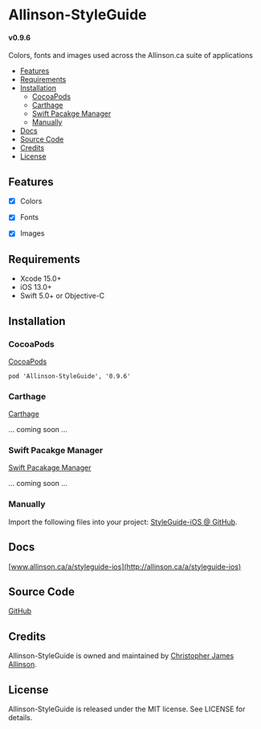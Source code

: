 
# Allinson-StyleGuide

#### v0.9.6

Colors, fonts and images used across the Allinson.ca suite of applications

- [Features](#features)
- [Requirements](#requirements)
- [Installation](#installation)
    - [CocoaPods](#cocoapods)
    - [Carthage](#carthage)
    - [Swift Pacakge Manager](#swift-pacakge-manager)
    - [Manually](#manually)
- [Docs](#docs)
- [Source Code](#source-code)
- [Credits](#credits)
- [License](#license)


## Features

- [x] Colors
- [x] Fonts
- [x] Images


## Requirements

- Xcode 15.0+
- iOS 13.0+
- Swift 5.0+ or Objective-C


## Installation

### CocoaPods

[CocoaPods](http://cocoapods.org)

`pod 'Allinson-StyleGuide', '0.9.6'`

### Carthage

[Carthage](https://github.com/Carthage/Carthage)

... coming soon ...

### Swift Pacakge Manager

[Swift Pacakage Manager](https://swift.org/package-manager/)

... coming soon ...

### Manually

Import the following files into your project: [StyleGuide-iOS @ GitHub](https://github.com/ChrisAllinson/StyleGuide-iOS/tree/0.9.6/StyleGuide-iOS/StyleGuide).


## Docs

[www.allinson.ca/a/styleguide-ios](http://allinson.ca/a/styleguide-ios)


## Source Code

[GitHub](https://github.com/ChrisAllinson/StyleGuide-iOS/tree/0.9.6/StyleGuide-iOS/StyleGuide)


## Credits

Allinson-StyleGuide is owned and maintained by [Christopher James Allinson](http://www.allinson.ca).


## License

Allinson-StyleGuide is released under the MIT license. See LICENSE for details.
